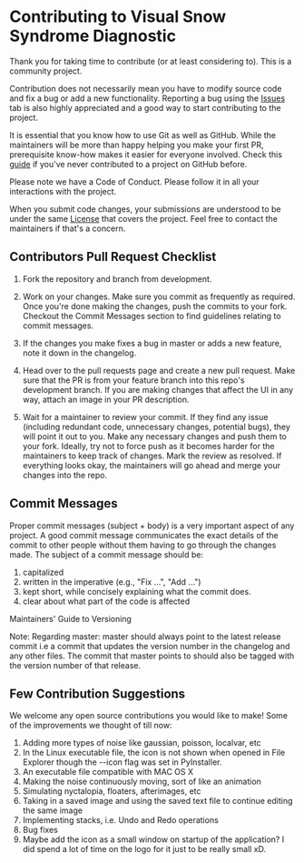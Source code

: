 # Contributing to Visual Snow Syndrome Diagnostic
Thank you for taking time to contribute (or at least considering to). This is a community project.

Contribution does not necessarily mean you have to modify source code and fix a bug or add a new functionality. 
Reporting a bug using the [Issues](https://github.com/sh-r/Visual-Snow-Syndrome/issues) tab is also highly appreciated and a good way to start contributing to the project.

It is essential that you know how to use Git as well as GitHub. 
While the maintainers will be more than happy helping you make your first PR, prerequisite know-how makes it easier for everyone involved. 
Check this [guide](https://github.com/firstcontributions/first-contributions) if you've never contributed to a project on GitHub before.

Please note we have a Code of Conduct. Please follow it in all your interactions with the project.

When you submit code changes, your submissions are understood to be under the same [License](https://github.com/sh-r/Visual-Snow-Syndrome/blob/master/LICENSE) that covers the project. 
Feel free to contact the maintainers if that's a concern.

## Contributors Pull Request Checklist
1. Fork the repository and branch from development.

2. Work on your changes. Make sure you commit as frequently as required. Once you're done making the changes, push the commits to your fork. 
Checkout the Commit Messages section to find guidelines relating to commit messages.

3. If the changes you make fixes a bug in master or adds a new feature, note it down in the changelog.

4. Head over to the pull requests page and create a new pull request. Make sure that the PR is from your feature branch into this repo's development branch. 
If you are making changes that affect the UI in any way, attach an image in your PR description.

5. Wait for a maintainer to review your commit. If they find any issue (including redundant code, unnecessary changes, potential bugs), they will point it out to you. 
Make any necessary changes and push them to your fork. Ideally, try not to force push as it becomes harder for the maintainers to keep track of changes. 
Mark the review as resolved.
If everything looks okay, the maintainers will go ahead and merge your changes into the repo.

## Commit Messages
Proper commit messages (subject + body) is a very important aspect of any project. 
A good commit message communicates the exact details of the commit to other people without them having to go through the changes made.
The subject of a commit message should be:
1. capitalized
2. written in the imperative (e.g., "Fix ...", "Add ...")
3. kept short, while concisely explaining what the commit does.
4. clear about what part of the code is affected

Maintainers' Guide to Versioning


Note: Regarding master: master should always point to the latest release commit i.e a commit that updates the version number in the changelog and any other files. 
The commit that master points to should also be tagged with the version number of that release.

## Few Contribution Suggestions
We welcome any open source contributions you would like to make! Some of the improvements we thought of till now:
1. Adding more types of noise like gaussian, poisson, localvar, etc 
2. In the Linux executable file, the icon is not shown when opened in File Explorer though the --icon flag was set in PyInstaller.
3. An executable file compatible with MAC OS X
4. Making the noise continuously moving, sort of like an animation
5. Simulating nyctalopia, floaters, afterimages, etc
6. Taking in a saved image and using the saved text file to continue editing the same image 
7. Implementing stacks, i.e. Undo and Redo operations
8. Bug fixes
9. Maybe add the icon as a small window on startup of the application? I did spend a lot of time on the logo for it just to be really small xD.
